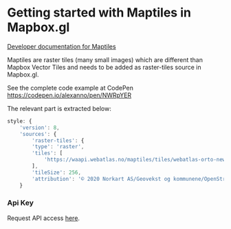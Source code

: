 # Getting started with Maptiles in Mapbox.gl

[Developer documentation for Maptiles](../API-maptiles)

Maptiles are raster tiles (many small images) which are different than Mapbox Vector Tiles and needs to be added as raster-tiles source in Mapbox.gl. 

See the complete code example at CodePen https://codepen.io/alexanno/pen/NWRpYER

The relevant part is extracted below:

```javascript
style: {
    'version': 8,
	'sources': {
        'raster-tiles': {
		'type': 'raster',
        'tiles': [
			'https://waapi.webatlas.no/maptiles/tiles/webatlas-orto-newup/wa_grid/{z}/{x}/{y}.jpeg?APITOKEN=' + apiKey
		],
		'tileSize': 256,
        'attribution': '© 2020 Norkart AS/Geovekst og kommunene/OpenStreetMap/NASA/EEA CLC2006/Meti/Plan- og bygningsetaten, Oslo Kommune'
	}
```

### Api Key

Request API access [here](https://www.norkart.no/dataoganalyse/).